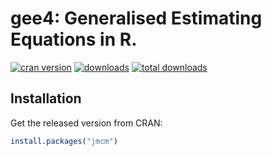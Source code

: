gee4: Generalised Estimating Equations in R.
====

[![cran version](http://www.r-pkg.org/badges/version/gee4)](https://cran.r-project.org/web/packages/gee4)
[![downloads](http://cranlogs.r-pkg.org/badges/gee4)](http://cranlogs.r-pkg.org/badges/gee4)
[![total downloads](http://cranlogs.r-pkg.org/badges/grand-total/gee4)](http://cranlogs.r-pkg.org/badges/grand-total/gee4)

## Installation

Get the released version from CRAN:
```R
install.packages("jmcm")
```
